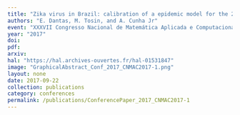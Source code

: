 ```yaml
---
title: "Zika virus in Brazil: calibration of a epidemic model for the 2016 outbreak"
authors: "E. Dantas, M. Tosin, and A. Cunha Jr"
event: "XXXVII Congresso Nacional de Matemática Aplicada e Computacional (CNMAC 2017)"
year: "2017"
doi: 
pdf: 
arxiv: 
hal: "https://hal.archives-ouvertes.fr/hal-01531847"
image: "GraphicalAbstract_Conf_2017_CNMAC2017-1.png"
layout: none
date: 2017-09-22
collection: publications
category: conferences
permalink: /publications/ConferencePaper_2017_CNMAC2017-1
---
```

